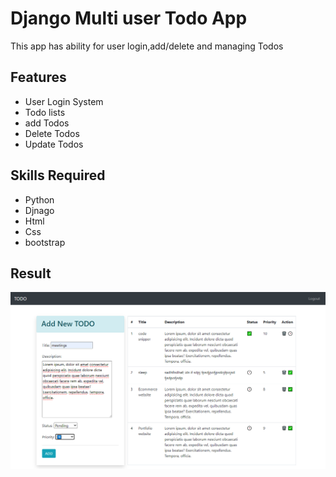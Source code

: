 # Django Multi user Todo App
<p>This app has ability for user login,add/delete and managing Todos</p>

## Features
* User Login System
* Todo lists
* add Todos
* Delete Todos
* Update Todos

## Skills Required
* Python
* Djnago
* Html
* Css
* bootstrap

## Result
![](result.png)
